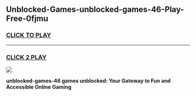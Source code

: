 
## Unblocked-Games-unblocked-games-46-Play-Free-0fjmu
<h3>
<a href="https://premium76.site?title=unblocked-games-46&ref=19M">CLICK TO PLAY</a></h3>
<hr>

<h3>
<a href="https://premium76.site?title=unblocked-games-46&ref=19M">CLICK 2 PLAY</a>
  
</h3>

<a href="https://premium76.site?title=unblocked-games-46&ref=19M"><img src="https://clearcache.store/games.png"></a>


**unblocked-games-46 games unblocked: Your Gateway to Fun and Accessible Online Gaming**
